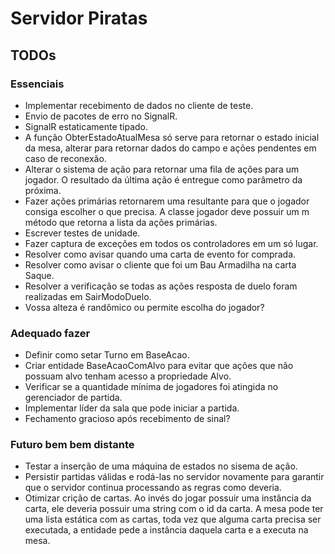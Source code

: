 # Servidor Piratas

## TODOs

### Essenciais

- Implementar recebimento de dados no cliente de teste.
- Envio de pacotes de erro no SignalR.
- SignalR estaticamente tipado.
- A função ObterEstadoAtualMesa só serve para retornar o estado inicial da mesa, alterar para retornar dados do campo e ações pendentes em caso de reconexão.
- Alterar o sistema de ação para retornar uma fila de ações para um jogador. O resultado da última ação é entregue como
parâmetro da próxima.
- Fazer ações primárias retornarem uma resultante para que o jogador consiga escolher o que precisa. A classe jogador deve possuir um m
    método que retorna a lista da ações primárias.
- Escrever testes de unidade.
- Fazer captura de exceções em todos os controladores em um só lugar.
- Resolver como avisar quando uma carta de evento for comprada.
- Resolver como avisar o cliente que foi um Bau Armadilha na carta Saque.
- Resolver a verificação se todas as ações resposta de duelo foram realizadas em SairModoDuelo.
- Vossa alteza é randômico ou permite escolha do jogador?

### Adequado fazer

- Definir como setar Turno em BaseAcao.
- Criar entidade BaseAcaoComAlvo para evitar que ações que não possuam alvo tenham acesso a propriedade Alvo.
- Verificar se a quantidade mínima de jogadores foi atingida no gerenciador de partida.
- Implementar líder da sala que pode iniciar a partida.
- Fechamento gracioso após recebimento de sinal?

### Futuro bem bem distante

- Testar a inserção de uma máquina de estados no sisema de ação.
- Persistir partidas válidas e rodá-las no servidor novamente para garantir que o servidor continua processando as regras como deveria.
- Otimizar crição de cartas. Ao invés do jogar possuir uma instância da carta, ele deveria possuir uma string com o id
  da carta. A mesa pode ter uma lista estática com as cartas, toda vez que alguma carta precisa ser executada, a
  entidade pede a instância daquela carta e a executa na mesa.
